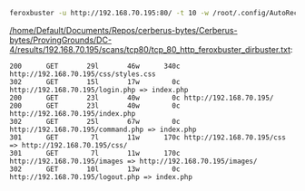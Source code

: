 ```bash
feroxbuster -u http://192.168.70.195:80/ -t 10 -w /root/.config/AutoRecon/wordlists/dirbuster.txt -x "txt,html,php,asp,aspx,jsp" -v -k -n -q -e -o "/home/Default/Documents/Repos/cerberus-bytes/Cerberus-bytes/ProvingGrounds/DC-4/results/192.168.70.195/scans/tcp80/tcp_80_http_feroxbuster_dirbuster.txt"
```

[/home/Default/Documents/Repos/cerberus-bytes/Cerberus-bytes/ProvingGrounds/DC-4/results/192.168.70.195/scans/tcp80/tcp_80_http_feroxbuster_dirbuster.txt](file:///home/Default/Documents/Repos/cerberus-bytes/Cerberus-bytes/ProvingGrounds/DC-4/results/192.168.70.195/scans/tcp80/tcp_80_http_feroxbuster_dirbuster.txt):

```
200      GET       29l       46w      340c http://192.168.70.195/css/styles.css
302      GET       15l       17w        0c http://192.168.70.195/login.php => index.php
200      GET       23l       40w        0c http://192.168.70.195/
200      GET       23l       40w        0c http://192.168.70.195/index.php
302      GET       25l       67w        0c http://192.168.70.195/command.php => index.php
301      GET        7l       11w      170c http://192.168.70.195/css => http://192.168.70.195/css/
301      GET        7l       11w      170c http://192.168.70.195/images => http://192.168.70.195/images/
302      GET       10l       13w        0c http://192.168.70.195/logout.php => index.php

```
